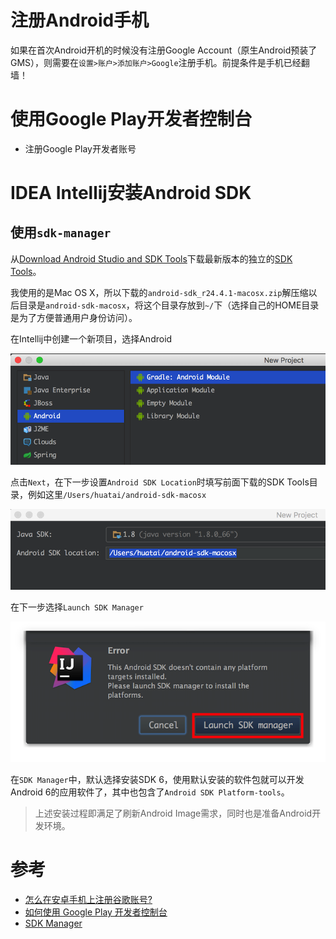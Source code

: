 # 注册Android手机

如果在首次Android开机的时候没有注册Google Account（原生Android预装了GMS），则需要在`设置>账户>添加账户>Google`注册手机。前提条件是手机已经翻墙！

# 使用Google Play开发者控制台

* 注册Google Play开发者账号

# IDEA Intellij安装Android SDK

## 使用`sdk-manager`

从[Download Android Studio and SDK Tools](https://developer.android.com/sdk/index.html#top)下载最新版本的独立的[SDK Tools](https://developer.android.com/sdk/index.html#Other)。

我使用的是Mac OS X，所以下载的`android-sdk_r24.4.1-macosx.zip`解压缩以后目录是`android-sdk-macosx`，将这个目录存放到`~/`下（选择自己的HOME目录是为了方便普通用户身份访问）。

在Intellij中创建一个新项目，选择Android

![Intellij中创建一个新Android项目](/img/develop/android/intellij_new_android_project.png)

点击`Next`，在下一步设置`Android SDK Location`时填写前面下载的SDK Tools目录，例如这里`/Users/huatai/android-sdk-macosx`

![Intellij中设置Android SDK位置](/img/develop/android/intellij_android_sdk_location.png)

在下一步选择`Launch SDK Manager`

![Intellij中launch SDK Manager](/img/develop/android/intellij_launch_sdk_manager.png)

在`SDK Manager`中，默认选择安装SDK 6，使用默认安装的软件包就可以开发Android 6的应用软件了，其中也包含了`Android SDK Platform-tools`。

> 上述安装过程即满足了刷新Android Image需求，同时也是准备Android开发环境。


# 参考

* [怎么在安卓手机上注册谷歌账号? ](https://www.zhihu.com/question/26397758)
* [如何使用 Google Play 开发者控制台](https://support.google.com/googleplay/android-developer/answer/6112435?hl=zh-Hans)
* [SDK Manager](http://developer.android.com/tools/help/sdk-manager.html)